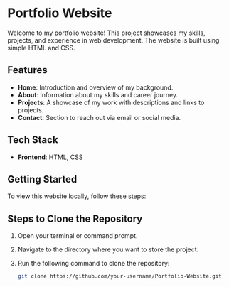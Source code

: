 # Portfolio Website

Welcome to my portfolio website! This project showcases my skills, projects, and experience in web development. The website is built using simple HTML and CSS.

## Features

- **Home**: Introduction and overview of my background.
- **About**: Information about my skills and career journey.
- **Projects**: A showcase of my work with descriptions and links to projects.
- **Contact**: Section to reach out via email or social media.

## Tech Stack

- **Frontend**: HTML, CSS


## Getting Started

To view this website locally, follow these steps:

## Steps to Clone the Repository

1. Open your terminal or command prompt.
2. Navigate to the directory where you want to store the project.
3. Run the following command to clone the repository:

   ```bash
   git clone https://github.com/your-username/Portfolio-Website.git

